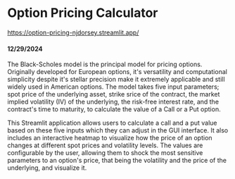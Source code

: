 ﻿# Option Pricing Calculator
https://option-pricing-njdorsey.streamlit.app/

#### 12/29/2024
The Black-Scholes model is the principal model for pricing options. Originally developed for European options, it's versatility and computational simplicity despite it's stellar precision make it extremely applicable and still widely used in American options. The model takes five input parameters; spot price of the underlying asset, strike srice of the contract, the market implied volatility (IV) of the underlying, the risk-free interest rate, and the contract's time to maturity, to calculate the value of a Call or a Put option.

This Streamlit application allows users to calculate a call and a put value based on these five inputs which they can adjust in the GUI interface. It also includes an interactive heatmap to visualize how the price of an option changes at different spot prices and volatility levels. The values are configurable by the user, allowing them to shock the most sensitive parameters to an option's price, that being the volatility and the price of the underlying, and visualize it.
